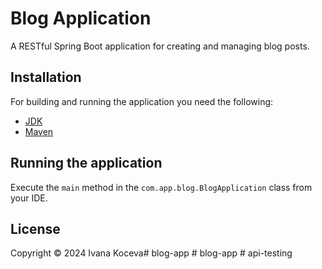 # Blog Application
A RESTful Spring Boot application for creating and managing blog posts.

## Installation
For building and running the application you need the following:

* [JDK](https://www.oracle.com/java/technologies/downloads/#java22)
* [Maven](https://maven.apache.org/)


## Running the application

Execute the `main` method in the `com.app.blog.BlogApplication` class from your IDE.

## License
Copyright © 2024 Ivana Koceva#   b l o g - a p p  
 #   b l o g - a p p  
 #   a p i - t e s t i n g  
 